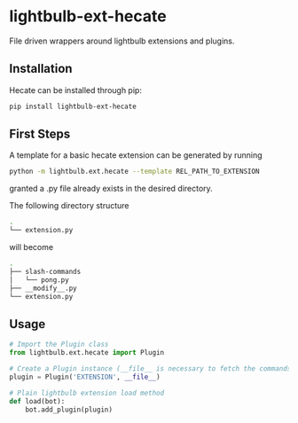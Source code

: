 # lightbulb-ext-hecate
File driven wrappers around lightbulb extensions and plugins.

## Installation
Hecate can be installed through pip:
```bash
pip install lightbulb-ext-hecate
```

## First Steps
A template for a basic hecate extension can be generated by running
```bash
python -m lightbulb.ext.hecate --template REL_PATH_TO_EXTENSION
```
granted a .py file already exists in the desired directory.

The following directory structure
```bash
.
└── extension.py
```
will become
```bash
.
├── slash-commands
│   └── pong.py
├── __modify__.py
└── extension.py
```

## Usage
```python
# Import the Plugin class
from lightbulb.ext.hecate import Plugin

# Create a Plugin instance (__file__ is necessary to fetch the commands and events in other files)
plugin = Plugin('EXTENSION', __file__)

# Plain lightbulb extension load method
def load(bot):
    bot.add_plugin(plugin)
```